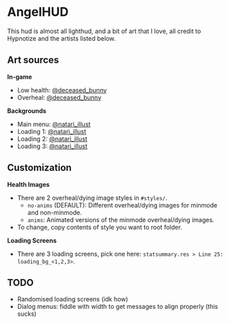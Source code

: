 # AngelHUD
This hud is almost all lighthud, and a bit of art that I love, all credit to Hypnotize and the artists listed below.  

## Art sources
**In-game**  
- Low health: [@deceased_bunny](https://twitter.com/Deceased_Bunny/status/1662088501977030656)
- Overheal: [@deceased_bunny](https://twitter.com/Deceased_Bunny/status/1748408562790105295)

**Backgrounds**  
- Main menu: [@natari_illust](https://twitter.com/natari_illust/status/1854490119413367279)
- Loading 1: [@natari_illust](https://twitter.com/natari_illust/status/1496393868950003713)
- Loading 2: [@natari_illust](https://twitter.com/natari_illust/status/1487832689600122882)
- Loading 3: [@natari_illust](https://twitter.com/natari_illust/status/1487734610960080901)

## Customization
**Health Images**  
- There are 2 overheal/dying image styles in `#styles/`.
  - `no-anims` (DEFAULT): Different overheal/dying images for minmode and non-minmode.
  - `anims`: Animated versions of the minmode overheal/dying images.
- To change, copy contents of style you want to root folder.

**Loading Screens**  
- There are 3 loading screens, pick one here: `statsummary.res > Line 25: loading_bg_<1,2,3>`.

## TODO
- Randomised loading screens (idk how)
- Dialog menus: fiddle with width to get messages to align properly (this sucks)

